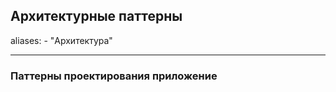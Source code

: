 ## Архитектурные паттерны 

aliases: 
	- "Архитектура"




---
### Паттерны проектирования приложение 
